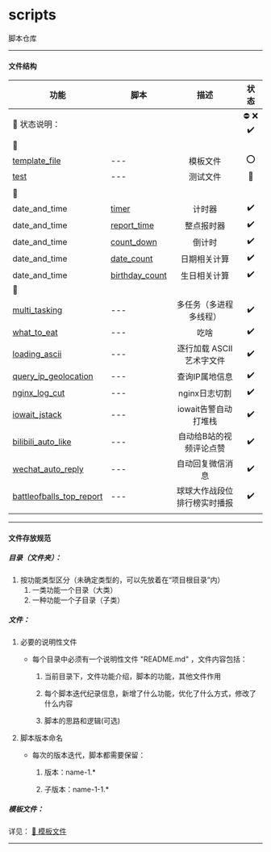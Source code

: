 # scripts
脚本仓库


---


#### 文件结构

|功能|脚本|描述|状态|
|---|---|:---:|:---:|
|:loudspeaker: 状态说明：|||:no_entry: :x: :heavy_check_mark:|
|:pushpin:||||
|[template_file]|---|模板文件|:o:|
|[test]|---|测试文件|:bug:|
|||||
|:pushpin:||||
|date_and_time|[timer]|计时器|:heavy_check_mark:|
|date_and_time|[report_time]|整点报时器|:heavy_check_mark:|
|date_and_time|[count_down]|倒计时|:heavy_check_mark:|
|date_and_time|[date_count]|日期相关计算|:heavy_check_mark:|
|date_and_time|[birthday_count]|生日相关计算|:heavy_check_mark:|
|:pushpin:||||
|[multi_tasking]|---|多任务（多进程多线程）|:heavy_check_mark:|
|[what_to_eat]|---|吃啥|:heavy_check_mark:|
|[loading_ascii]|---|逐行加载 ASCII 艺术字文件|:heavy_check_mark:|
|[query_ip_geolocation]|---|查询IP属地信息|:heavy_check_mark:|
|[nginx_log_cut]|---|nginx日志切割|:heavy_check_mark:|
|[iowait_jstack]|---|iowait告警自动打堆栈|:heavy_check_mark:|
|[bilibili_auto_like]|---|自动给B站的视频评论点赞|:heavy_check_mark:|
|[wechat_auto_reply]|---|自动回复微信消息|:heavy_check_mark:|
|[battleofballs_top_report]|---|球球大作战段位排行榜实时播报|:heavy_check_mark:|
|||||

[template_file]: ./template_file
[test]: ./test
[timer]: ./date_and_time/timer
[report_time]: ./date_and_time/report_time
[count_down]: ./date_and_time/count_down
[date_count]: ./date_and_time/date_count
[birthday_count]: ./date_and_time/birthday_count
[multi_tasking]: ./multi_tasking
[what_to_eat]: ./what_to_eat
[loading_ascii]: ./loading_ascii
[query_ip_geolocation]: ./query_ip_geolocation
[nginx_log_cut]: ./nginx_log_cut
[iowait_jstack]: ./iowait_jstack
[bilibili_auto_like]: ./bilibili_auto_like
[wechat_auto_reply]: ./wechat_auto_reply
[battleofballs_top_report]: ./battleofballs_top_report


---


#### 文件存放规范

##### 目录（文件夹）：

1. 按功能类型区分（未确定类型的，可以先放着在“项目根目录”内）
    1. 一类功能一个目录（大类）
    2. 一种功能一个子目录（子类）

##### 文件：

1. 必要的说明性文件

    - 每个目录中必须有一个说明性文件 "README.md" ，文件内容包括：

      1. 当前目录下，文件功能介绍，脚本的功能，其他文件作用

      2. 每个脚本迭代纪录信息，新增了什么功能，优化了什么方式，修改了什么内容

      3. 脚本的思路和逻辑(可选)

2. 脚本版本命名

    - 每次的版本迭代，脚本都需要保留：

      1. 版本：name-1.*

      2. 子版本：name-1-1.*

##### 模板文件：

详见：
[:link: 模板文件](https://github.com/askygroup/scripts/tree/master/template_file "脚本相关模板文件")


---

